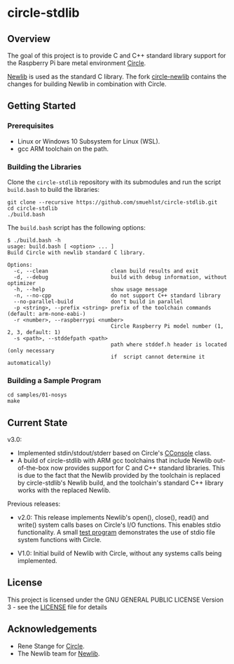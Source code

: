 # circle-stdlib

## Overview

The goal of this project is to provide C and C++ standard library support for the
Raspberry Pi bare metal environment [Circle](https://github.com/rsta2/circle).

[Newlib](https://sourceware.org/newlib/) is used as the standard C library. The fork
[circle-newlib](https://github.com/smuehlst/circle-newlib) contains the changes for
building Newlib in combination with Circle.

## Getting Started

### Prerequisites

* Linux or Windows 10 Subsystem for Linux (WSL).
* gcc ARM toolchain on the path.

### Building the Libraries

Clone the `circle-stdlib` repository with its submodules and run
the script `build.bash` to build the libraries:

```
git clone --recursive https://github.com/smuehlst/circle-stdlib.git
cd circle-stdlib
./build.bash
```

The `build.bash` script has the following options:

```
$ ./build.bash -h
usage: build.bash [ <option> ... ]
Build Circle with newlib standard C library.

Options:
  -c, --clean                    clean build results and exit
  -d, --debug                    build with debug information, without optimizer
  -h, --help                     show usage message
  -n, --no-cpp                   do not support C++ standard library
  --no-parallel-build            don't build in parallel
  -p <string>, --prefix <string> prefix of the toolchain commands (default: arm-none-eabi-)
  -r <number>, --raspberrypi <number>
                                 Circle Raspberry Pi model number (1, 2, 3, default: 1)
  -s <path>, --stddefpath <path>
                                 path where stddef.h header is located (only necessary
                                 if  script cannot determine it automatically)
```

### Building a Sample Program

```
cd samples/01-nosys
make
```

## Current State

v3.0:
* Implemented stdin/stdout/stderr based on Circle's [CConsole](libs/circle/lib/input/console.cpp)
class.
* A build of circle-stdlib with ARM gcc toolchains that include Newlib out-of-the-box now provides
support for C and C++ standard libraries. This is due to the fact that the Newlib provided by the toolchain
is replaced by circle-stdlib's Newlib build, and the toolchain's standard C++ library works with the
replaced Newlib.

Previous releases:

* v2.0: This release implements Newlib's open(), close(), read() and write()
system calls bases on Circle's I/O functions. This enables stdio functionality.
A small [test program](samples/03-stdio-fatfs) demonstrates the use of
stdio file system functions with Circle.

* V1.0: Initial build of Newlib with Circle, without any systems calls being implemented.

## License

This project is licensed under the GNU GENERAL PUBLIC LICENSE
Version 3 - see the [LICENSE](LICENSE) file for details

## Acknowledgements

* Rene Stange for [Circle](https://github.com/rsta2/circle).
* The Newlib team for [Newlib](https://sourceware.org/newlib/).
